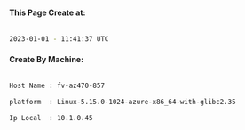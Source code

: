 
   
#### This Page Create at:

```bash

2023-01-01 - 11:41:37 UTC

```

#### Create By Machine:

```bash

Host Name : fv-az470-857

platform  : Linux-5.15.0-1024-azure-x86_64-with-glibc2.35

Ip Local  : 10.1.0.45

```


